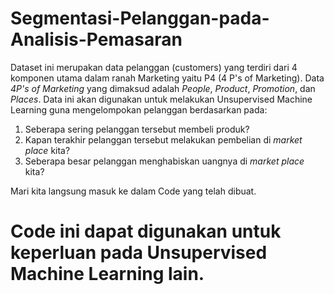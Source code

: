 # Segmentasi-Pelanggan-pada-Analisis-Pemasaran

Dataset ini merupakan data pelanggan (customers) yang terdiri dari 4 komponen utama dalam ranah Marketing yaitu P4 (4 P's of Marketing). Data *4P's of Marketing* yang dimaksud adalah *People*, *Product*, *Promotion*, dan *Places*. Data ini akan digunakan untuk melakukan Unsupervised Machine Learning guna mengelompokan pelanggan berdasarkan pada:

1. Seberapa sering pelanggan tersebut membeli produk?
2. Kapan terakhir pelanggan tersebut melakukan pembelian di *market place* kita?
3. Seberapa besar pelanggan menghabiskan uangnya di *market place* kita?

Mari kita langsung masuk ke dalam Code yang telah dibuat.

# Code ini dapat digunakan untuk keperluan pada Unsupervised Machine Learning lain.
